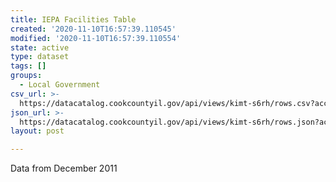 ```yaml
---
title: IEPA Facilities Table
created: '2020-11-10T16:57:39.110545'
modified: '2020-11-10T16:57:39.110554'
state: active
type: dataset
tags: []
groups:
  - Local Government
csv_url: >-
  https://datacatalog.cookcountyil.gov/api/views/kimt-s6rh/rows.csv?accessType=DOWNLOAD
json_url: >-
  https://datacatalog.cookcountyil.gov/api/views/kimt-s6rh/rows.json?accessType=DOWNLOAD
layout: post

---
```

Data from December 2011

